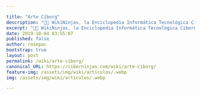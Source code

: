 ```yaml
---

title: "Arte Cíborg"
description: "👨‍💻 WikiNinjas, la Enciclopedia Informática Tecnológica Ciberninjas: Arte Cíborg"
excerpt: "👨‍💻 WikiNinjas, la Enciclopedia Informática Tecnológica Ciberninjas: Arte Cíborg"
date: 2019-10-04 03:55:07
published: false
author: rosepac
bootstrap: true
layout: post
permalink: /wiki/arte-ciborg/
canonical_URL: https://ciberninjas.com/wiki/arte-ciborg/
feature-img: /assets/img/wiki/articulos/.webp
img: /assets/img/wiki/articulos/.webp

---
```


<!-- https://en.wikipedia.org/wiki/Acrostic -->
